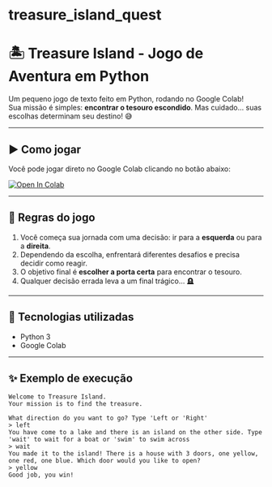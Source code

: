 # treasure_island_quest

# 🏝️ Treasure Island - Jogo de Aventura em Python

Um pequeno jogo de texto feito em Python, rodando no Google Colab!  
Sua missão é simples: **encontrar o tesouro escondido**. Mas cuidado... suas escolhas determinam seu destino! 😅

---

## ▶️ Como jogar

Você pode jogar direto no Google Colab clicando no botão abaixo:

[![Open In Colab](https://colab.research.google.com/assets/colab-badge.svg)](LINK_DO_NOTEBOOK_NO_COLAB)

---

## 📜 Regras do jogo

1. Você começa sua jornada com uma decisão: ir para a **esquerda** ou para a **direita**.
2. Dependendo da escolha, enfrentará diferentes desafios e precisa decidir como reagir.
3. O objetivo final é **escolher a porta certa** para encontrar o tesouro.  
4. Qualquer decisão errada leva a um final trágico... 🪦

---

## 🧠 Tecnologias utilizadas

- Python 3
- Google Colab

---

## ✨ Exemplo de execução

```plaintext
Welcome to Treasure Island.
Your mission is to find the treasure.

What direction do you want to go? Type 'Left or 'Right'
> left
You have come to a lake and there is an island on the other side. Type 'wait' to wait for a boat or 'swim' to swim across
> wait
You made it to the island! There is a house with 3 doors, one yellow, one red, one blue. Which door would you like to open?
> yellow
Good job, you win!
